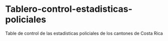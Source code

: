 # Tablero-control-estadisticas-policiales
Table de control de las estadísticas policiales de los cantones de Costa Rica 
